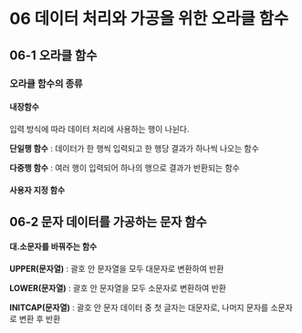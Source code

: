 # 06 데이터 처리와 가공을 위한 오라클 함수

## 06-1 오라클 함수

### 오라클 함수의 종류

#### 내장함수

입력 방식에 따라 데이터 처리에 사용하는 행이 나뉜다.

**단일행 함수** : 데이터가 한 행씩 입력되고 한 행당 결과가 하나씩 나오는 함수

**다중행 함수** : 여러 행이 입력되어 하나의 행으로 결과가 반환되는 함수

#### 사용자 지정 함수

## 06-2 문자 데이터를 가공하는 문자 함수

#### 대.소문자를 바꿔주는 함수

**UPPER(문자열)** : 괄호 안 문자열을 모두 대문자로 변환하여 반환

**LOWER(문자열)** : 괄호 안 문자열을 모두 소문자로 변환하여 반환

**INITCAP(문자열)** : 괄호 안 문자 데이터 중 첫 글자는 대문자로, 나머지 문자를 소문자로 변환 후 반환 







